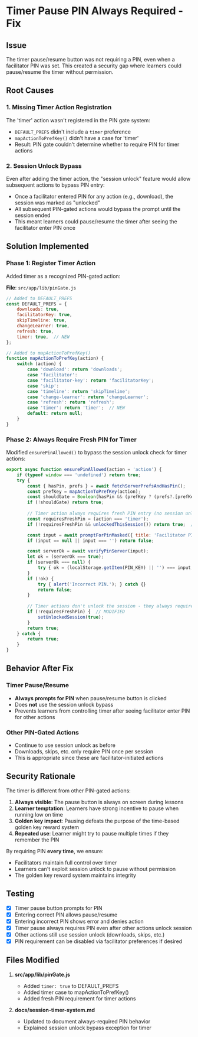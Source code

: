 # Timer Pause PIN Always Required - Fix

## Issue
The timer pause/resume button was not requiring a PIN, even when a facilitator PIN was set. This created a security gap where learners could pause/resume the timer without permission.

## Root Causes

### 1. Missing Timer Action Registration
The 'timer' action wasn't registered in the PIN gate system:
- `DEFAULT_PREFS` didn't include a `timer` preference
- `mapActionToPrefKey()` didn't have a case for 'timer'
- Result: PIN gate couldn't determine whether to require PIN for timer actions

### 2. Session Unlock Bypass
Even after adding the timer action, the "session unlock" feature would allow subsequent actions to bypass PIN entry:
- Once a facilitator entered PIN for any action (e.g., download), the session was marked as "unlocked"
- All subsequent PIN-gated actions would bypass the prompt until the session ended
- This meant learners could pause/resume the timer after seeing the facilitator enter PIN once

## Solution Implemented

### Phase 1: Register Timer Action
Added timer as a recognized PIN-gated action:

**File**: `src/app/lib/pinGate.js`

```javascript
// Added to DEFAULT_PREFS
const DEFAULT_PREFS = {
	downloads: true,
	facilitatorKey: true,
	skipTimeline: true,
	changeLearner: true,
    refresh: true,
    timer: true,  // NEW
};

// Added to mapActionToPrefKey()
function mapActionToPrefKey(action) {
	switch (action) {
		case 'download': return 'downloads';
		case 'facilitator':
		case 'facilitator-key': return 'facilitatorKey';
		case 'skip':
		case 'timeline': return 'skipTimeline';
		case 'change-learner': return 'changeLearner';
        case 'refresh': return 'refresh';
        case 'timer': return 'timer';  // NEW
		default: return null;
	}
}
```

### Phase 2: Always Require Fresh PIN for Timer
Modified `ensurePinAllowed()` to bypass the session unlock check for timer actions:

```javascript
export async function ensurePinAllowed(action = 'action') {
	if (typeof window === 'undefined') return true;
	try {
		const { hasPin, prefs } = await fetchServerPrefsAndHasPin();
		const prefKey = mapActionToPrefKey(action);
		const shouldGate = Boolean(hasPin && (prefKey ? (prefs?.[prefKey] ?? DEFAULT_PREFS[prefKey]) : true));
		if (!shouldGate) return true;
		
		// Timer action always requires fresh PIN entry (no session unlock bypass)
		const requiresFreshPin = (action === 'timer');
		if (!requiresFreshPin && unlockedThisSession()) return true;  // MODIFIED

		const input = await promptForPinMasked({ title: 'Facilitator PIN', message: 'Enter PIN to continue' });
		if (input == null || input === '') return false;

		const serverOk = await verifyPinServer(input);
		let ok = (serverOk === true);
		if (serverOk === null) {
			try { ok = (localStorage.getItem(PIN_KEY) || '') === input; } catch { ok = true; }
		}
		if (!ok) {
			try { alert('Incorrect PIN.'); } catch {}
			return false;
		}
		
		// Timer actions don't unlock the session - they always require PIN
		if (!requiresFreshPin) {  // MODIFIED
			setUnlockedSession(true);
		}
		return true;
	} catch {
		return true;
	}
}
```

## Behavior After Fix

### Timer Pause/Resume
- **Always prompts for PIN** when pause/resume button is clicked
- Does **not** use the session unlock bypass
- Prevents learners from controlling timer after seeing facilitator enter PIN for other actions

### Other PIN-Gated Actions
- Continue to use session unlock as before
- Downloads, skips, etc. only require PIN once per session
- This is appropriate since these are facilitator-initiated actions

## Security Rationale

The timer is different from other PIN-gated actions:
1. **Always visible**: The pause button is always on screen during lessons
2. **Learner temptation**: Learners have strong incentive to pause when running low on time
3. **Golden key impact**: Pausing defeats the purpose of the time-based golden key reward system
4. **Repeated use**: Learner might try to pause multiple times if they remember the PIN

By requiring PIN **every time**, we ensure:
- Facilitators maintain full control over timer
- Learners can't exploit session unlock to pause without permission
- The golden key reward system maintains integrity

## Testing

- [x] Timer pause button prompts for PIN
- [x] Entering correct PIN allows pause/resume
- [x] Entering incorrect PIN shows error and denies action
- [x] Timer pause always requires PIN even after other actions unlock session
- [x] Other actions still use session unlock (downloads, skips, etc.)
- [x] PIN requirement can be disabled via facilitator preferences if desired

## Files Modified

1. **src/app/lib/pinGate.js**
   - Added `timer: true` to DEFAULT_PREFS
   - Added timer case to mapActionToPrefKey()
   - Added fresh PIN requirement for timer actions
   
2. **docs/session-timer-system.md**
   - Updated to document always-required PIN behavior
   - Explained session unlock bypass exception for timer
